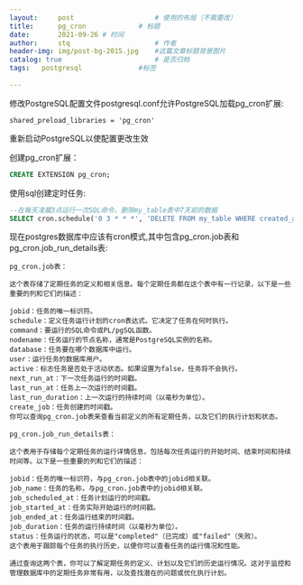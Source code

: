 ```yaml
---
layout:     post   				    # 使用的布局（不需要改）
title:      pg_cron				# 标题 
date:       2021-09-26 # 时间
author:     stq 					# 作者
header-img: img/post-bg-2015.jpg 	#这篇文章标题背景图片
catalog: true 						# 是否归档
tags:	postgresql				#标签
   
---
```

修改PostgreSQL配置文件postgresql.conf允许PostgreSQL加载pg_cron扩展:
```
shared_preload_libraries = 'pg_cron'

```

重新启动PostgreSQL以使配置更改生效

创建pg_cron扩展：
```sql
CREATE EXTENSION pg_cron;
```


使用sql创建定时任务:

```sql
--在每天凌晨3点运行一次SQL命令，删除my_table表中7天前的数据
SELECT cron.schedule('0 3 * * *', 'DELETE FROM my_table WHERE created_at < NOW() - interval ''7 days''');
```
现在postgres数据库中应该有cron模式,其中包含pg_cron.job表和pg_cron.job_run_details表:
```
pg_cron.job表：

这个表存储了定期任务的定义和相关信息。每个定期任务都在这个表中有一行记录，以下是一些重要的列和它们的描述：

jobid：任务的唯一标识符。
schedule：定义任务运行计划的cron表达式。它决定了任务在何时执行。
command：要运行的SQL命令或PL/pgSQL函数。
nodename：任务运行的节点名称，通常是PostgreSQL实例的名称。
database：任务要在哪个数据库中运行。
user：运行任务的数据库用户。
active：标志任务是否处于活动状态。如果设置为false，任务将不会执行。
next_run_at：下一次任务运行的时间戳。
last_run_at：任务上一次运行的时间戳。
last_run_duration：上一次运行的持续时间（以毫秒为单位）。
create_job：任务创建的时间戳。
你可以查询pg_cron.job表来查看当前定义的所有定期任务，以及它们的执行计划和状态。

pg_cron.job_run_details表：

这个表用于存储每个定期任务的运行详情信息，包括每次任务运行的开始时间、结束时间和持续时间等。以下是一些重要的列和它们的描述：

jobid：任务的唯一标识符，与pg_cron.job表中的jobid相关联。
job_name：任务的名称，与pg_cron.job表中的jobid相关联。
job_scheduled_at：任务计划运行的时间戳。
job_started_at：任务实际开始运行的时间戳。
job_ended_at：任务运行结束的时间戳。
job_duration：任务的运行持续时间（以毫秒为单位）。
status：任务运行的状态，可以是"completed"（已完成）或"failed"（失败）。
这个表用于跟踪每个任务的执行历史，以便你可以查看任务的运行情况和性能。

通过查询这两个表，你可以了解定期任务的定义、计划以及它们的历史运行情况。这对于监控和管理数据库中的定期任务非常有用，以及查找潜在的问题或优化执行计划。
```

